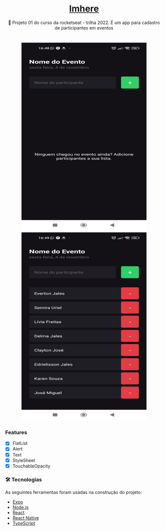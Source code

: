 <h1 align="center">
    <a href="https://pt-br.reactjs.org/"> Imhere</a>
</h1>
<p align="center">🚀 Projeto 01 do curso da rocketseat - trilha 2022.
É um app para cadastro de participantes em eventos
</p>

<h1 align="center">
  <img alt="NextLevelWeek" title="#NextLevelWeek" src="./printscreen/screen_1.jpeg" width="400" height="600"/>
  <img alt="NextLevelWeek" title="#NextLevelWeek" src="./printscreen/screen_2.jpeg" width="400" height="600"/>
</h1>

### Features

- [x] FlatList
- [x] Alert
- [x] Text
- [x] StyleSheet
- [x] TouchableOpacity

### 🛠 Tecnologias

As seguintes ferramentas foram usadas na construção do projeto:

- [Expo](https://expo.io/)
- [Node.js](https://nodejs.org/en/)
- [React](https://pt-br.reactjs.org/)
- [React Native](https://reactnative.dev/)
- [TypeScript](https://www.typescriptlang.org/)


